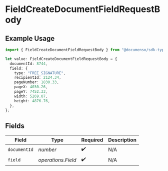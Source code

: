 # FieldCreateDocumentFieldRequestBody

## Example Usage

```typescript
import { FieldCreateDocumentFieldRequestBody } from "@documenso/sdk-typescript/models/operations";

let value: FieldCreateDocumentFieldRequestBody = {
  documentId: 8744,
  field: {
    type: "FREE_SIGNATURE",
    recipientId: 2124.34,
    pageNumber: 1830.33,
    pageX: 4030.26,
    pageY: 7452.33,
    width: 5269.07,
    height: 4876.76,
  },
};
```

## Fields

| Field              | Type               | Required           | Description        |
| ------------------ | ------------------ | ------------------ | ------------------ |
| `documentId`       | *number*           | :heavy_check_mark: | N/A                |
| `field`            | *operations.Field* | :heavy_check_mark: | N/A                |